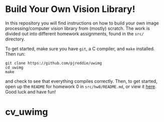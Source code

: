 # Build Your Own Vision Library! #

In this repository you will find instructions on how to build your own image processing/computer vision library from (mostly) scratch. The work is divided out into different homework assignments, found in the `src/` directory.

To get started, make sure you have `git`, a C compiler, and `make` installed. Then run:

    git clone https://github.com/pjreddie/uwimg
    cd uwimg
    make

and check to see that everything compiles correctly. Then, to get started, open up the `README` for homework 0 in `src/hw0/README.md`, or view it [here](./src/hw0/README.md). Good luck and have fun!
# cv_uwimg
